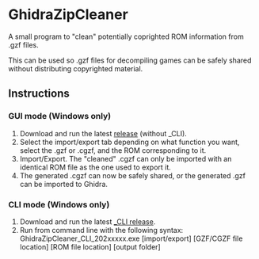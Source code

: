 # GhidraZipCleaner
A small program to "clean" potentially coprighted ROM information from .gzf files.

This can be used so .gzf files for decompiling games can be safely shared without distributing copyrighted material.

## Instructions
### GUI mode (Windows only)
1. Download and run the latest <a href="https://github.com/GrasonHumphrey/GhidraZipCleaner/tree/master/Release">release</a> (without _CLI).
2. Select the import/export tab depending on what function you want, select the .gzf or .cgzf, and the ROM corresponding to it.
3. Import/Export.  The "cleaned" .cgzf can only be imported with an identical ROM file as the one used to export it.
4. The generated .cgzf can now be safely shared, or the generated .gzf can be imported to Ghidra.

### CLI mode (Windows only)
1. Download and run the latest <a href="https://github.com/GrasonHumphrey/GhidraZipCleaner/tree/master/Release">_CLI release</a>.
2. Run from command line with the following syntax: GhidraZipCleaner_CLI_202xxxxx.exe [import/export] [GZF/CGZF file location] [ROM file location] [output folder]